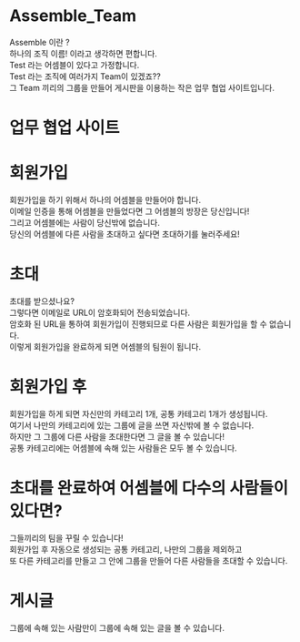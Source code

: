 # Assemble_Team
Assemble 이란 ?  
하나의 조직 이름! 이라고 생각하면 편합니다.  
Test 라는 어셈블이 있다고 가정합니다.  
Test 라는 조직에 여러가지 Team이 있겠죠??  
그 Team 끼리의 그룹을 만들어 게시판을 이용하는 작은 업무 협업 사이트입니다.  

# 업무 협업 사이트

# 회원가입
회원가입을 하기 위해서 하나의 어셈블을 만들어야 합니다.  
이메일 인증을 통해 어셈블을 만들었다면 그 어셈블의 방장은 당신입니다!  
그리고 어셈블에는 사람이 당신밖에 없습니다.  
당신의 어셈블에 다른 사람을 초대하고 싶다면 초대하기를 눌러주세요!  

# 초대
초대를 받으셨나요?  
그렇다면 이메일로 URL이 암호화되어 전송되었습니다.  
암호화 된 URL을 통하여 회원가입이 진행되므로 다른 사람은 회원가입을 할 수 없습니다.  
이렇게 회원가입을 완료하게 되면 어셈블의 팀원이 됩니다.  

# 회원가입 후
회원가입을 하게 되면 자신만의 카테고리 1개, 공통 카테고리 1개가 생성됩니다.  
여기서 나만의 카테고리에 있는 그룹에 글을 쓰면 자신밖에 볼 수 없습니다.  
하지만 그 그룹에 다른 사람을 초대한다면 그 글을 볼 수 있습니다!  
공통 카테고리에는 어셈블에 속해 있는 사람들은 모두 볼 수 있습니다.  

# 초대를 완료하여 어셈블에 다수의 사람들이 있다면?
그들끼리의 팀을 꾸릴 수 있습니다!  
회원가입 후 자동으로 생성되는 공통 카테고리, 나만의 그룹을 제외하고  
또 다른 카테고리를 만들고 그 안에 그룹을 만들어 다른 사람들을 초대할 수 있습니다.  

# 게시글
그룹에 속해 있는 사람만이 그룹에 속해 있는 글을 볼 수 있습니다.  





